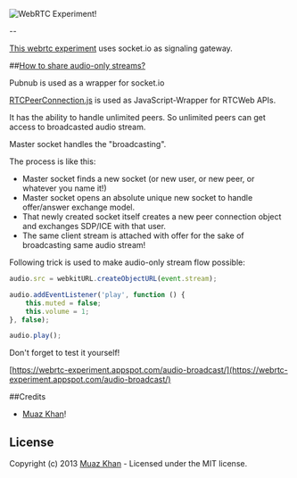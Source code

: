 ![WebRTC Experiment!](https://muazkh.appspot.com/images/WebRTC.png)

--

[This webrtc experiment](https://webrtc-experiment.appspot.com/audio-broadcast/) uses socket.io as signaling gateway.

##[How to share audio-only streams?](https://webrtc-experiment.appspot.com/docs/how-to-share-audio-only-streams.html)

Pubnub is used as a wrapper for socket.io

[RTCPeerConnection.js](https://bit.ly/RTCPeerConnection) is used as JavaScript-Wrapper for RTCWeb APIs.

It has the ability to handle unlimited peers. So unlimited peers can get access to broadcasted audio stream.

Master socket handles the "broadcasting".

The process is like this:

* Master socket finds a new socket (or new user, or new peer, or whatever you name it!)
* Master socket opens an absolute unique new socket to handle offer/answer exchange model.
* That newly created socket itself creates a new peer connection object and exchanges SDP/ICE with that user.
* The same client stream is attached with offer for the sake of broadcasting same audio stream!

Following trick is used to make audio-only stream flow possible:

```javascript
audio.src = webkitURL.createObjectURL(event.stream);

audio.addEventListener('play', function () {
	this.muted = false;
	this.volume = 1;
}, false);

audio.play();
```

Don't forget to test it yourself!

[https://webrtc-experiment.appspot.com/audio-broadcast/](https://webrtc-experiment.appspot.com/audio-broadcast/)

##Credits

* [Muaz Khan](http://github.com/muaz-khan)!

## License
Copyright (c) 2013 [Muaz Khan](https://plus.google.com/100325991024054712503) - Licensed under the MIT license.